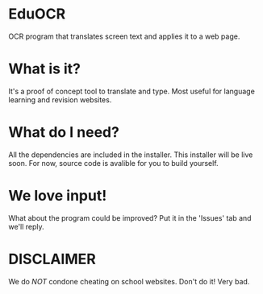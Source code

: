 # EduOCR
OCR program that translates screen text and applies it to a web page. 

# What is it?

It's a proof of concept tool to translate and type. Most useful for language learning and revision websites. 

# What do I need?

All the dependencies are included in the installer. This installer will be live soon. For now, source code is avalible for you to build yourself.

# We love input!

What about the program could be improved? Put it in the 'Issues' tab and we'll reply.

# DISCLAIMER

We do *NOT* condone cheating on school websites. Don't do it! Very bad.
